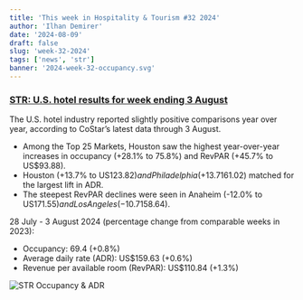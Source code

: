 ```yaml
---
title: 'This week in Hospitality & Tourism #32 2024'
author: 'Ilhan Demirer'
date: '2024-08-09'
draft: false
slug: 'week-32-2024'
tags: ['news', 'str']
banner: '2024-week-32-occupancy.svg'
---
```


### [STR: U.S. hotel results for week ending 3 August](https://str.com/press-release/us-hotel-results-week-ending-3-august)

The U.S. hotel industry reported slightly positive comparisons year over year, according to CoStar’s latest data through 3 August.

- Among the Top 25 Markets, Houston saw the highest year-over-year increases in occupancy (+28.1% to 75.8%) and RevPAR (+45.7% to US$93.88).
- Houston (+13.7% to US$123.82) and Philadelphia (+13.7% to US$161.02) matched for the largest lift in ADR.
- The steepest RevPAR declines were seen in Anaheim (-12.0% to US$171.55) and Los Angeles (-10.7% to US$158.64).

28 July - 3 August 2024 (percentage change from comparable weeks in 2023):

- Occupancy: 69.4 (+0.8%)
- Average daily rate (ADR): US$159.63 (+0.6%)
- Revenue per available room (RevPAR): US$110.84 (+1.3%)

![STR Occupancy & ADR](/images/blogimages/2024-week-32-occupancy.svg)
